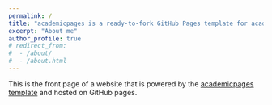 ```yaml
---
permalink: /
title: "academicpages is a ready-to-fork GitHub Pages template for academic personal websites"
excerpt: "About me"
author_profile: true
# redirect_from: 
#  - /about/
#  - /about.html
---
```


This is the front page of a website that is powered by the [academicpages template](https://github.com/academicpages/academicpages.github.io) and hosted on GitHub pages. 
